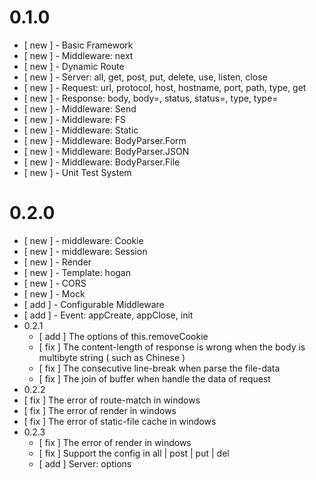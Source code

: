 # 0.1.0

* [ new ] - Basic Framework
* [ new ] - Middleware: next
* [ new ] - Dynamic Route
* [ new ] - Server: all, get, post, put, delete, use, listen, close
* [ new ] - Request: url, protocol, host, hostname, port, path, type, get
* [ new ] - Response: body, body=, status, status=, type, type=
* [ new ] - Middleware: Send
* [ new ] - Middleware: FS
* [ new ] - Middleware: Static
* [ new ] - Middleware: BodyParser.Form
* [ new ] - Middleware: BodyParser.JSON
* [ new ] - Middleware: BodyParser.File
* [ new ] - Unit Test System


# 0.2.0

* [ new ] - middleware: Cookie
* [ new ] - middleware: Session
* [ new ] - Render
* [ new ] - Template: hogan
* [ new ] - CORS
* [ new ] - Mock
* [ add ] - Configurable Middleware
* [ add ] - Event: appCreate, appClose, init
* 0.2.1
  * [ add ] The options of this.removeCookie
  * [ fix ] The content-length of response is wrong when the body is multibyte string ( such as Chinese )
  * [ fix ] The consecutive line-break when parse the file-data
  * [ fix ] The join of buffer when handle the data of request
* 0.2.2
 * [ fix ] The error of route-match in windows
 * [ fix ] The error of render in windows
 * [ fix ] The error of static-file cache in windows
* 0.2.3
  * [ fix ] The error of render in windows
  * [ fix ] Support the config in all | post | put | del
  * [ add ] Server: options

